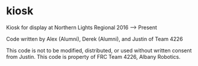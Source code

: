 # kiosk
Kiosk for display at Northern Lights Regional 2016 --> Present

Code written by Alex (Alumni), Derek (Alumni), and Justin of Team 4226

This code is not to be modified, distributed, or used without written consent from Justin. This code is property of FRC Team 4226, Albany Robotics.
